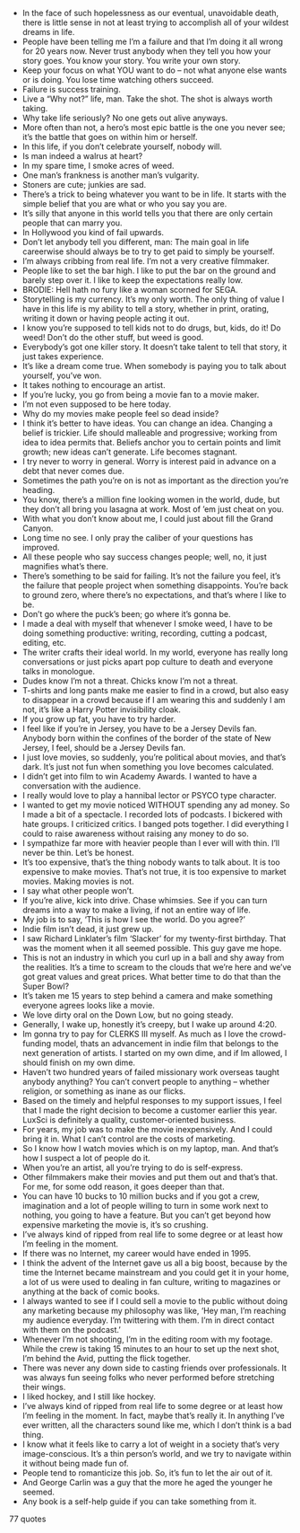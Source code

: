  - In the face of such hopelessness as our eventual, unavoidable death, there is little sense in not at least trying to accomplish all of your wildest dreams in life.
 - People have been telling me I’m a failure and that I’m doing it all wrong for 20 years now. Never trust anybody when they tell you how your story goes. You know your story. You write your own story.
 - Keep your focus on what YOU want to do – not what anyone else wants or is doing. You lose time watching others succeed.
 - Failure is success training.
 - Live a “Why not?” life, man. Take the shot. The shot is always worth taking.
 - Why take life seriously? No one gets out alive anyways.
 - More often than not, a hero’s most epic battle is the one you never see; it’s the battle that goes on within him or herself.
 - In this life, if you don’t celebrate yourself, nobody will.
 - Is man indeed a walrus at heart?
 - In my spare time, I smoke acres of weed.
 - One man’s frankness is another man’s vulgarity.
 - Stoners are cute; junkies are sad.
 - There’s a trick to being whatever you want to be in life. It starts with the simple belief that you are what or who you say you are.
 - It’s silly that anyone in this world tells you that there are only certain people that can marry you.
 - In Hollywood you kind of fail upwards.
 - Don’t let anybody tell you different, man: The main goal in life careerwise should always be to try to get paid to simply be yourself.
 - I’m always cribbing from real life. I’m not a very creative filmmaker.
 - People like to set the bar high. I like to put the bar on the ground and barely step over it. I like to keep the expectations really low.
 - BRODIE: Hell hath no fury like a woman scorned for SEGA.
 - Storytelling is my currency. It’s my only worth. The only thing of value I have in this life is my ability to tell a story, whether in print, orating, writing it down or having people acting it out.
 - I know you’re supposed to tell kids not to do drugs, but, kids, do it! Do weed! Don’t do the other stuff, but weed is good.
 - Everybody’s got one killer story. It doesn’t take talent to tell that story, it just takes experience.
 - It’s like a dream come true. When somebody is paying you to talk about yourself, you’ve won.
 - It takes nothing to encourage an artist.
 - If you’re lucky, you go from being a movie fan to a movie maker.
 - I’m not even supposed to be here today.
 - Why do my movies make people feel so dead inside?
 - I think it’s better to have ideas. You can change an idea. Changing a belief is trickier. Life should malleable and progressive; working from idea to idea permits that. Beliefs anchor you to certain points and limit growth; new ideas can’t generate. Life becomes stagnant.
 - I try never to worry in general. Worry is interest paid in advance on a debt that never comes due.
 - Sometimes the path you’re on is not as important as the direction you’re heading.
 - You know, there’s a million fine looking women in the world, dude, but they don’t all bring you lasagna at work. Most of ’em just cheat on you.
 - With what you don’t know about me, I could just about fill the Grand Canyon.
 - Long time no see. I only pray the caliber of your questions has improved.
 - All these people who say success changes people; well, no, it just magnifies what’s there.
 - There’s something to be said for failing. It’s not the failure you feel, it’s the failure that people project when something disappoints. You’re back to ground zero, where there’s no expectations, and that’s where I like to be.
 - Don’t go where the puck’s been; go where it’s gonna be.
 - I made a deal with myself that whenever I smoke weed, I have to be doing something productive: writing, recording, cutting a podcast, editing, etc.
 - The writer crafts their ideal world. In my world, everyone has really long conversations or just picks apart pop culture to death and everyone talks in monologue.
 - Dudes know I’m not a threat. Chicks know I’m not a threat.
 - T-shirts and long pants make me easier to find in a crowd, but also easy to disappear in a crowd because if I am wearing this and suddenly I am not, it’s like a Harry Potter invisibility cloak.
 - If you grow up fat, you have to try harder.
 - I feel like if you’re in Jersey, you have to be a Jersey Devils fan. Anybody born within the confines of the border of the state of New Jersey, I feel, should be a Jersey Devils fan.
 - I just love movies, so suddenly, you’re political about movies, and that’s dark. It’s just not fun when something you love becomes calculated.
 - I didn’t get into film to win Academy Awards. I wanted to have a conversation with the audience.
 - I really would love to play a hannibal lector or PSYCO type character.
 - I wanted to get my movie noticed WITHOUT spending any ad money. So I made a bit of a spectacle. I recorded lots of podcasts. I bickered with hate groups. I criticized critics. I banged pots together. I did everything I could to raise awareness without raising any money to do so.
 - I sympathize far more with heavier people than I ever will with thin. I’ll never be thin. Let’s be honest.
 - It’s too expensive, that’s the thing nobody wants to talk about. It is too expensive to make movies. That’s not true, it is too expensive to market movies. Making movies is not.
 - I say what other people won’t.
 - If you’re alive, kick into drive. Chase whimsies. See if you can turn dreams into a way to make a living, if not an entire way of life.
 - My job is to say, ‘This is how I see the world. Do you agree?’
 - Indie film isn’t dead, it just grew up.
 - I saw Richard Linklater’s film ‘Slacker’ for my twenty-first birthday. That was the moment when it all seemed possible. This guy gave me hope.
 - This is not an industry in which you curl up in a ball and shy away from the realities. It’s a time to scream to the clouds that we’re here and we’ve got great values and great prices. What better time to do that than the Super Bowl?
 - It’s taken me 15 years to step behind a camera and make something everyone agrees looks like a movie.
 - We love dirty oral on the Down Low, but no going steady.
 - Generally, I wake up, honestly it’s creepy, but I wake up around 4:20.
 - Im gonna try to pay for CLERKS III myself. As much as I love the crowd-funding model, thats an advancement in indie film that belongs to the next generation of artists. I started on my own dime, and if Im allowed, I should finish on my own dime.
 - Haven’t two hundred years of failed missionary work overseas taught anybody anything? You can’t convert people to anything – whether religion, or something as inane as our flicks.
 - Based on the timely and helpful responses to my support issues, I feel that I made the right decision to become a customer earlier this year. LuxSci is definitely a quality, customer-oriented business.
 - For years, my job was to make the movie inexpensively. And I could bring it in. What I can’t control are the costs of marketing.
 - So I know how I watch movies which is on my laptop, man. And that’s how I suspect a lot of people do it.
 - When you’re an artist, all you’re trying to do is self-express.
 - Other filmmakers make their movies and put them out and that’s that. For me, for some odd reason, it goes deeper than that.
 - You can have 10 bucks to 10 million bucks and if you got a crew, imagination and a lot of people willing to turn in some work next to nothing, you going to have a feature. But you can’t get beyond how expensive marketing the movie is, it’s so crushing.
 - I’ve always kind of ripped from real life to some degree or at least how I’m feeling in the moment.
 - If there was no Internet, my career would have ended in 1995.
 - I think the advent of the Internet gave us all a big boost, because by the time the Internet became mainstream and you could get it in your home, a lot of us were used to dealing in fan culture, writing to magazines or anything at the back of comic books.
 - I always wanted to see if I could sell a movie to the public without doing any marketing because my philosophy was like, ‘Hey man, I’m reaching my audience everyday. I’m twittering with them. I’m in direct contact with them on the podcast.’
 - Whenever I’m not shooting, I’m in the editing room with my footage. While the crew is taking 15 minutes to an hour to set up the next shot, I’m behind the Avid, putting the flick together.
 - There was never any down side to casting friends over professionals. It was always fun seeing folks who never performed before stretching their wings.
 - I liked hockey, and I still like hockey.
 - I’ve always kind of ripped from real life to some degree or at least how I’m feeling in the moment. In fact, maybe that’s really it. In anything I’ve ever written, all the characters sound like me, which I don’t think is a bad thing.
 - I know what it feels like to carry a lot of weight in a society that’s very image-conscious. It’s a thin person’s world, and we try to navigate within it without being made fun of.
 - People tend to romanticize this job. So, it’s fun to let the air out of it.
 - And George Carlin was a guy that the more he aged the younger he seemed.
 - Any book is a self-help guide if you can take something from it.

77 quotes